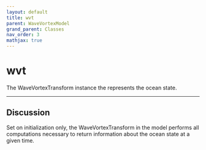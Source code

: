 ```yaml
---
layout: default
title: wvt
parent: WaveVortexModel
grand_parent: Classes
nav_order: 3
mathjax: true
---
```


#  wvt

The WaveVortexTransform instance the represents the ocean state.


---

## Discussion
Set on initialization only, the WaveVortexTransform in the model
  performs all computations necessary to return information about
  the ocean state at a given time.
